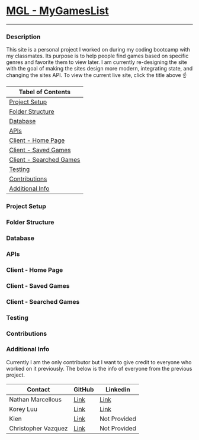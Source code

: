 # [MGL - MyGamesList](https://mgl-mern.herokuapp.com/)

---

### Description

This site is a personal project I worked on during my coding bootcamp with my classmates. Its purpose is to help people find games based on specific genres and favorite them to view later.
I am currently re-designing the site with the goal of making the sites design more modern, integrating state, and changing the sites API.
To view the current live site, click the title above :point_up:

| **Tabel of Contents**                               |
| --------------------------------------------------- |
| [Project Setup](#project-setup)                     |
| [Folder Structure](#folder-structure)               |
| [Database](#database)                               |
| [APIs](#apis)                                       |
| [Client - Home Page](#client---home-page)           |
| [Client - Saved Games](#client---saved-games)       |
| [Client - Searched Games](#client---searched-games) |
| [Testing](#testing)                                 |
| [Contributions](#contributions)                     |
| [Additional Info](#additional-info)                 |

<a name="project-setup"></a>

### Project Setup

<a name="Folder Structure"></a>

### Folder Structure

<a name="Database"></a>

### Database

<a name="APIs"></a>

### APIs

<a name="Client - Home Page"></a>

### Client - Home Page

<a name="Client - Saved Games"></a>

### Client - Saved Games

<a name="Client - Searched Games"></a>

### Client - Searched Games

<a name="Testing"></a>

### Testing

<a name="Contributions"></a>

### Contributions

<a name="Additional Info"></a>

### Additional Info

Currently I am the only contributor but I want to give credit to everyone who worked on it previously. The below is the info of everyone from the previous project.

| Contact             | GitHub                                   | Linkedin                                                  |
| ------------------- | ---------------------------------------- | --------------------------------------------------------- |
| Nathan Marcellous   | [Link](https://github.com/TabuHana)      | [Link](https://www.linkedin.com/in/nathaniel-marcellous/) |
| Korey Luu           | [Link](https://github.com/Ahrionic)      | [Link](https://www.linkedin.com/in/korey-luu-b21640230/)  |
| Kien                | [Link](https://github.com/NGGKI)         | Not Provided                                              |
| Christopher Vazquez | [Link](https://github.com/ChrisVazquez6) | Not Provided                                              |
